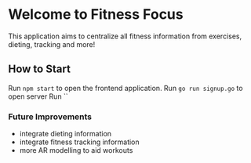 # Welcome to Fitness Focus

This application aims to centralize all fitness information from exercises, dieting, tracking and more!

## How to Start

Run  `npm start` to open the frontend application.
Run `go run signup.go` to open server
Run ``

### Future Improvements

+ integrate dieting information
+ integrate fitness tracking information
+ more AR modelling to aid workouts

